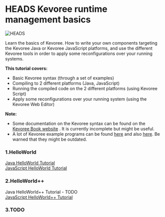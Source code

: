 HEADS Kevoree runtime management basics
===

![HEADS](http://heads-project.eu/sites/default/files/heads_large.png)

Learn the basics of Kevoree. How to write your own components targeting the Kevoree Java or Kevoree JavaScript platforms, and use the different Kevoree tools in order to apply some reconfigurations over your running systems.




**This tutorial covers:**

* Basic Kevoree syntax (through a set of examples)
* Compiling to 2 different platforms (Java, JavaScript)
* Running the compiled code on the 2 different platforms (using Kevoree Script)
* Apply some reconfigurations over your running system (using the Kevoree Web Editor)

**Note:**

* Some documentation on the Kevoree syntax can be found on the [Kevoree Book website](http://kevoree.github.io/kevoree-book/) . It is currently incomplete but might be useful.
* A lot of Kevoree example programs can be found [here](https://github.com/kevoree/kevoree-library) and also [here](https://github.com/kevoree/kevoree-samples). Be warned that they might be outdated.




### 1.HelloWorld
[Java HelloWorld Tutorial](https://github.com/HEADS-project/training/tree/master/2.Kevoree_Basics/1.HelloWorld/java)  
[JavaScript HelloWorld Tutorial](https://github.com/HEADS-project/training/tree/master/2.Kevoree_Basics/1.HelloWorld/js)

### 2.HelloWorld++
Java HelloWorld++ Tutorial - TODO  
[JavaScript HelloWorld++ Tutorial](https://github.com/HEADS-project/training/tree/master/2.Kevoree_Basics/2.HelloWorld++/js)

### 3.TODO
